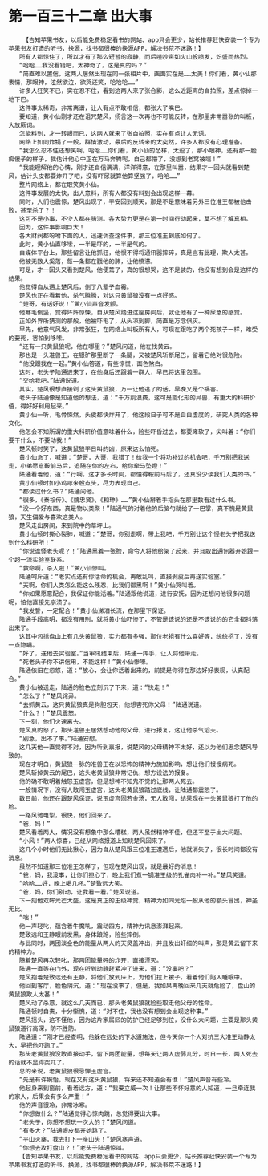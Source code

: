 # 第一百三十二章 出大事
        【告知苹果书友，以后能免费稳定看书的网站、app只会更少，站长推荐赶快安装一个专为苹果书友打造的听书，换源，找书都很棒的换源APP，解决书荒不迷路！】
       所有人都惊住了，所以才有了那么短暂的寂静，而后喧吵声如火山般喷发，炽盛而热烈。
       “哈哈……我没看错吧，太神奇了，这是真的吗？”
       “简直难以置信，这两人居然出现在同一张相片中，画面实在是……太美！你们看，黄小仙那表情，那眼神，泫然欲泣，欲哭还笑，哈哈哈……”
       许多人狂笑不已，实在忍不住，看到这两人来了张合影，这么近距离的自拍照，差点惊掉一地下巴。
       这件事太稀奇，非常离谱，让人有点不敢相信，都张大了嘴巴。
       要知道，黄小仙刚才还在诅咒楚风，扬言这一次再也不可能反转，在那里非常嚣张的叫板，大放厥词。
       怎能料到，才一转眼而已，这两人就来了张自拍照，实在有点让人无语。
       网络上如同炸锅了一般，群情激动，最后的反转来的太突然，许多人都没有心理准备。
       “我怎么忍不住还想笑啊，哈哈……你们看，黄小仙的怂样，太逗了，那小眼神，还有那一脸痴傻子的样子，我估计他心中正在万马奔腾呢，自己都懵了，没想到老窝被端！”
       “我能理解他的心情，刚才还自信满满，洋洋得意，在那里叫嚣，结果才一回头就看到楚风，估计头皮都要炸开了吧，没有吓尿就算他算坚强了，哈哈……”
       整片网络上，都在取笑黄小仙。
       这件事发展的太快，出人意料，所有人都没有料到会出现这样一幕。
       同时，人们也震惊，楚风出现了，平安回到顺天，那是不是意味着另外三位准王都被他击败，甚至杀了？！
       这可不是小事，不少人都在猜测。各大势力更是在第一时间行动起来，莫不想了解真相。
       因为，这件事影响巨大！
       各大财阀都吩咐下面的人，迅速调查这件事，那三位准王到底如何了。
       此时，黄小仙直哆嗦，一半是吓的，一半是气的。
       自媒体平台上，那些留言让他抓狂，他恨不得将通讯器摔碎，真是岂有此理，欺人太甚。
       他被无数人奚落，每一条都在戳他的肺，让他愤懑。
       可是，才一回头又看到楚风，他便蔫了，真的很想哭，这不是装的，他没有想到会是这样的结果。
       他觉得自从遇上楚风后，倒了八辈子血霉。
       楚风也正在看着他，杀气腾腾，对这只黄鼠狼没有一点好感。
       “楚哥，有话好说！”黄小仙声音发颤。
       他寒毛倒竖，觉得阵阵惊悚，自从楚风踏进这座房间后，就让他有了一种尿急的感觉。
       正如外界所猜测的那般，他被吓毛了，从头凉到脚，简直是万念俱灰。
       早先，他意气风发，非常张狂，在网络上叫板所有人，可现在跟吃了两个死孩子一样，难受的要死，害怕到哆嗦。
       “还有一只黄鼠狼呢，他在哪里？”楚风问道，他在找黄云。
       那也是一头准兽王，在银矿那里断了一条腿，又被楚风斩断尾巴，留着它绝对很危险。
       “他没跟我在一起。”黄小仙答道，有些惊慌，面色煞白。
       这时，老头子陆通进来了，在他身后还跟着一群人，早已将这里包围。
       “交给我吧。”陆通说道。
       其实，楚风很想直接剁了这头黄鼠狼，万一让他逃了的话，早晚又是个祸害。
       老头子陆通像是知道他的想法，道：“千万别浪费，这可是能化形的异兽，有重大的科研价值，得好好利用起来。”
       黄小仙一听，毛骨悚然，头皮都快炸开了，他这段日子可不是白白虚度的，研究人类的各种文化。
       他怎会不知所谓的重大科研价值意味着什么，险些吓昏过去，都要瘫软了，尖叫着：“你们要干什么，不要动我！”
       楚风顿时笑了，这黄鼠狼平日叫的凶，原来这么怕死。
       黄小仙急了，喊道：“楚哥，大哥，我错了！给我一个将功补过的机会吧，千万别把我送走，小弟愿意鞍前马后，追随在你的左右，给你牵马坠蹬！”
       陆通看着他，道：“行啊，这才多长时间，都懂得鞍前马后了，还真没少读我们人类的书。”
       黄小仙顿时如小鸡啄米般点头，尽力表现自己。
       “都读过什么书？”陆通问他。
       “很多，《秦桧传》、《魏忠贤》、《和珅》……”黄小仙掰着手指头在那里数看过什么书。
       “没一个好东西，真是物以类聚！”陆通气的对着他的后脑勺就给了一巴掌，真不愧是黄鼠狼，天生偏爱与喜欢这类人。
       楚风走出房间，来到院中的草坪上。
       黄小仙顿时撕心裂肺，喊道：“楚哥，你别走啊，带上我吧，千万别让这个怪老头子把我送到什么科研所！”
       “你说谁怪老头呢？！”陆通黑着一张脸，命令人将他给架了起来，并且取出通讯器开始跟一个超一流实验室联系。
       “救命啊，杀人啦！”黄小仙惨叫。
       陆通呵斥道：“老实点还有你活命的机会，再敢乱叫，直接剥皮后再送实验室。”
       “天啊，你们人类怎么能这么残忍，比我们都黑啊！”黄小仙哭叫着。
       “你如果愿意配合，我保证你能活着。”陆通跟他说道，进行安抚，因为还想问他很多问题呢，怕他直接先崩溃了。
       “我发誓，一定配合！”黄小仙涕泪长流，在那里下保证。
       陆通手段高明，都没有用刑，就将黄小仙吓惨了，不管是该说的还是不该说的的它全都抖落出来了。
       这其中包括盘山上有几头黄鼠狼，实力都有多强，那位老祖有什么喜好等，统统招了，没有一点隐瞒。
       “好了，送他去实验室。”当审讯结束后，陆通一挥手，让人将他带走。
       “死老头子你不讲信用，不能这样！”黄小仙惨嚎。
       陆通依旧在忽悠，道：“放心，会让你活着出来的，前提是你得在那边好好表现，认真配合。”
       黄小仙被送走，陆通的脸色立刻沉了下来，道：“快走！”
       “怎么了？”楚风诧异。
       “去抓黄云，这只黄鼠狼真是狗胆包天，他想害死你父母！”陆通说道。
       “什么？！”楚风震怒。
       下一刻，他们火速离去。
       楚风真的怒了，那头准兽王居然想动他的父母，进行报复，这让他杀气滔天。
       “别急，出不了事。”陆通安慰。
       这几天他一直觉得不对，因为听到禀报，说楚风的父母精神不太好，还以为他们思念楚风导致的。
       现在才明白，黄鼠狼一脉的准兽王在以恐怖的精神力施加影响，想让他们慢慢病死。
       楚风斩掉黄云的尾巴，这头老黄鼠狼非常记仇，想方设法的报复。
       他的确不敢明着触怒玉虚宫，但是想神不知鬼不觉的让那两人死去。
       一般情况下，没有人敢闯玉虚宫，这头老黄鼠狼踏过底线，让陆通都震怒了。
       数日前，他还在跟楚风保证，说玉虚宫固若金汤，无人敢闯，结果现在一头黄鼠狼打了他的脸。
       一路风驰电掣，很快，他们回来了。
       “爸，妈！”
       楚风看着两人，情况没有想象中那么糟糕，两人虽然精神不佳，但还不至于出大问题。
       “小风！”两人惊喜，已经从网络报道上知晓楚风回来了。
       这几个小时他们无比揪心，因为自从楚风跟三位准王遭遇后，他就消失了，很长时间都没有消息。
       虽然不知道那三位准王怎样了，但现在楚风出现，就是最好的消息！
       “爸，妈，我没事，让你们担心了，晚上我们煮一锅准王级的孔雀肉补一补。”楚风笑道。
       “哈哈……好，晚上喝几杯。”楚致远大笑。
       “爸，妈，你们别动，让我看一看。”楚风说道。
       下一刻他双眸光芒大盛，这是真正的王级神觉，精神力如同光焰一般从他的额头冒出，神圣无比。
       “咄！”
       他一声轻叱，蕴含着牛魔吼，震动四方，精神力讯息澎湃起来。
       楚致远和王静眼前发黑，身体踉跄，险些摔倒。
       与此同时，两团淡金色的能量从两人的天灵盖冲出，并且发出奸细的叫声，那是黄云留下来的精神力。
       随着楚风再次轻叱，那两团能量砰的炸开，直接湮灭。
       陆通一直等在门外，现在听到动静赶紧冲了进来，道：“没事吧？”
       楚风抱着楚致远还有王静，将他们放到床上，为他们拉上被子，看着他们陷入睡眠中。
       他回到客厅，脸色阴沉，道：“现在没事了，但是，我如果再晚回来几天就危险了，盘山的黄鼠狼欺人太甚！”
       楚风动了杀意，就这么几天而已，那头老黄鼠狼就险些取走他父母的性命。
       陆通顿时自责，十分惭愧，道：“对不住，我也没有想到会出现这种事。”
       楚风摇头，这不怪他，因为这片家属区的防护已经足够到位，没什么大问题，主要是那头黄鼠狼道行高深，防不胜防。
       陆通道：“刚才已经查明，他躲在远处的下水道施法，但今天你一个人对抗三大准王动静太大，早把他吓跑了。”
       那头老黄鼠狼没敢直接动手，留下两团能量，想每天让两人虚弱几分，时日一长，两人死去的话就不显得突兀了。
       总的来说，老黄鼠狼很忌惮玉虚宫。
       “先是有许婉怡，现在又有这头黄鼠狼，将来还不知道会有谁！”楚风声音有些冷。
       他起身来到窗前，看着远方，道：“我要立威一次！让那些不怀好意的人知道，一旦牵连我的家人，后果会有多么严重！”
       他的声音很冷，非常冰寒。
       “你想做什么？”陆通觉得心惊肉跳，总觉得要出大事。
       “老头子，你想不想玩一次大的？”楚风问道。
       “有多大？”陆通眼皮都开始跳了。
       “平山灭寨，我去打下一座山头！”楚风寒声道。
       “你想去攻打盘山？！”老头子陆通惊叫。
       【告知苹果书友，以后能免费稳定看书的网站、app只会更少，站长推荐赶快安装一个专为苹果书友打造的听书，换源，找书都很棒的换源APP，解决书荒不迷路！】